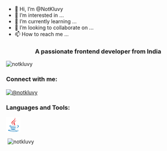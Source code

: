 - 👋 Hi, I’m @NotKluvy
- 👀 I’m interested in ...
- 🌱 I’m currently learning ...
- 💞️ I’m looking to collaborate on ...
- 📫 How to reach me ...

<h3 align="center">A passionate frontend developer from India</h3>

<p align="left"> <img src="https://komarev.com/ghpvc/?username=notkluvy&label=Profile%20views&color=0e75b6&style=flat" alt="notkluvy" /> </p>

<h3 align="left">Connect with me:</h3>
<p align="left">
<a href="https://twitter.com/@notkluvy" target="blank"><img align="center" src="https://raw.githubusercontent.com/rahuldkjain/github-profile-readme-generator/master/src/images/icons/Social/twitter.svg" alt="@notkluvy" height="30" width="40" /></a>
</p>

<h3 align="left">Languages and Tools:</h3>
<p align="left"> <a href="https://www.java.com" target="_blank" rel="noreferrer"> <img src="https://raw.githubusercontent.com/devicons/devicon/master/icons/java/java-original.svg" alt="java" width="40" height="40"/> </a> </p>

<p>&nbsp;<img align="center" src="https://github-readme-stats.vercel.app/api?username=notkluvy&show_icons=true&locale=en" alt="notkluvy" /></p>
